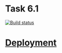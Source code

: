 # Task 6.1

[![Build status](https://ci.appveyor.com/api/projects/status/s5h8r4m8a62c0yjp?svg=true)](https://ci.appveyor.com/project/Svetlana-Kutyeva1974/ra6-1)

# [Deployment](https://svetlana-kutyeva1974.github.io/ra6.1/)
